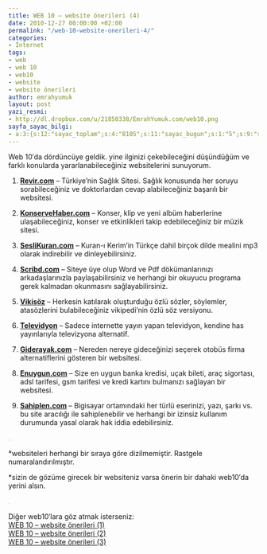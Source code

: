 ```yaml
---
title: WEB 10 – website önerileri (4)
date: 2010-12-27 00:00:00 +02:00
permalink: "/web-10-website-onerileri-4/"
categories:
- İnternet
tags:
- web
- web 10
- web10
- website
- website önerileri
author: emrahyumuk
layout: post
yazi_resmi:
- http://dl.dropbox.com/u/21850338/EmrahYumuk.com/web10.png
sayfa_sayac_bilgi:
- a:3:{s:12:"sayac_toplam";s:4:"8105";s:11:"sayac_bugun";s:1:"5";s:9:"son_okuma";s:10:"1364901042";}
---
```


Web 10&#8242;da dördüncüye geldik. yine ilginizi çekebileceğini düşündüğüm ve farklı konularda yararlanabileceğiniz websitelerini sunuyorum.

1. **<a href="http://revir.com/" target="_blank">Revir.com</a>** &#8211; Türkiye&#8217;nin Sağlık Sitesi. Sağlık konusunda her soruyu sorabileceğiniz ve doktorlardan cevap alabileceğiniz başarılı bir websitesi.

2. **<a href="http://www.konservehaber.com" target="_blank">KonserveHaber.com</a>** &#8211; Konser, klip ve yeni albüm haberlerine ulaşabileceğiniz, konser ve etkinlikleri takip edebileceğiniz bir müzik sitesi.

3. **<a href="http://www.seslikuran.com/" target="_blank">SesliKuran.com</a>** &#8211; Kuran-ı Kerim&#8217;in Türkçe dahil birçok dilde mealini mp3 olarak indirebilir ve dinleyebilirsiniz.

4. **<a href="http://www.scribd.com/" target="_blank">Scribd.com</a>** &#8211; Siteye üye olup Word ve Pdf dökümanlarınızı arkadaşlarınızla paylaşabilirsiniz ve herhangi bir okuyucu programa gerek kalmadan okunmasını sağlayabilirsiniz.

5. **<a href="http://tr.wikiquote.org/" target="_blank">Vikisöz</a>** &#8211; Herkesin katılarak oluşturduğu özlü sözler, söylemler, atasözlerini bulabileceğiniz vikipedi&#8217;nin özlü söz versiyonu.

<!--more-->

6. **<a href="http://televidyon.com" target="_blank">Televidyon</a>** &#8211; Sadece internette yayın yapan televidyon, kendine has yayınlarıyla televizyona alternatif.

8. **<a href="http://www.giderayak.com" target="_blank">Giderayak.com</a>** &#8211; Nereden nereye gideceğinizi seçerek otobüs firma alternatiflerini gösteren bir websitesi.

9. **<a href="http://www.enuygun.com/" target="_blank">Enuygun.com</a>** &#8211; Size en uygun banka kredisi, uçak bileti, araç sigortası, adsl tarifesi, gsm tarifesi ve kredi kartını bulmanızı sağlayan bir websitesi.

10. **<a href="http://www.sahiplen.com" target="_blank">Sahiplen.com</a>** &#8211; Bigisayar ortamındaki her türlü eserinizi, yazı, şarkı vs. bu site aracılığı ile sahiplenebilir ve herhangi bir izinsiz kullanım durumunda yasal olarak hak iddia edebilirsiniz.

<span style="color: #c0c0c0;">.</span>

*websiteleri herhangi bir sıraya göre dizilmemiştir. Rastgele numaralandırılmıştır.

*sizin de gözüme girecek bir websiteniz varsa önerin bir dahaki web10′da yerini alsın.

<span style="color: #c0c0c0;">.</span>

Diğer web10′lara göz atmak isterseniz:  
[WEB 10 – website önerileri (1)][1]  
[WEB 10 – website önerileri (2)][2]  
[ WEB 10 – website önerileri (3)][3]

 [1]: http://www.emrahyumuk.com/blog/web-10-website-onerileri-1/
 [2]: http://www.emrahyumuk.com/blog/web-10-website-onerileri-2/
 [3]: http://www.emrahyumuk.com/web-10-website-onerileri-3/